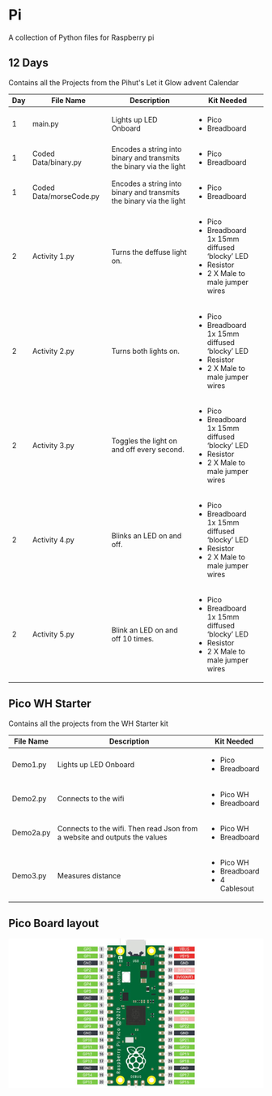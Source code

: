 # Pi
A collection of Python files for Raspberry pi


## 12 Days
Contains all the Projects from the Pihut's Let it Glow advent Calendar 

| Day | File Name | Description | Kit Needed |
|--|--|--|--|
|1 |main.py | Lights up LED Onboard | <ul><li>Pico</li> <li>Breadboard</li><ul> |
|1 |Coded Data/binary.py | Encodes a string into binary and transmits the binary via the light | <ul><li>Pico</li> <li>Breadboard</li><ul> |
| 1| Coded Data/morseCode.py | Encodes a string into binary and transmits the binary via the light | <ul><li>Pico</li> <li>Breadboard</li><ul> |
| 2| Activity 1.py | Turns the deffuse light on. | <ul><li>Pico</li> <li>Breadboard</li>1x 15mm diffused ‘blocky’ LED</li><li>Resistor</li><li>2 X Male to male jumper wires</li></ul> |
| 2| Activity 2.py | Turns both lights on. | <ul><li>Pico</li> <li>Breadboard</li>1x 15mm diffused ‘blocky’ LED</li><li>Resistor</li><li>2 X Male to male jumper wires</li></ul> |
| 2| Activity 3.py | Toggles the light on and off every second. | <ul><li>Pico</li> <li>Breadboard</li>1x 15mm diffused ‘blocky’ LED</li><li>Resistor</li><li>2 X Male to male jumper wires</li></ul> |
| 2| Activity 4.py | Blinks an LED on and off. | <ul><li>Pico</li> <li>Breadboard</li>1x 15mm diffused ‘blocky’ LED</li><li>Resistor</li><li>2 X Male to male jumper wires</li></ul> |
| 2| Activity 5.py | Blink an LED on and off 10 times. | <ul><li>Pico</li> <li>Breadboard</li>1x 15mm diffused ‘blocky’ LED</li><li>Resistor</li><li>2 X Male to male jumper wires</li></ul> |

## Pico WH Starter
Contains all the projects from the WH Starter kit

| File Name | Description | Kit Needed |
|-|-| -|
| Demo1.py | Lights up LED Onboard | <ul><li>Pico</li> <li>Breadboard</li><ul> |
| Demo2.py | Connects to the wifi | <ul><li>Pico WH</li> <li>Breadboard</li><ul> |
| Demo2a.py | Connects to the wifi. Then read Json from a website and outputs the values | <ul><li>Pico WH</li> <li>Breadboard</li><ul> |
| Demo3.py | Measures distance | <ul><li>Pico WH</li> <li>Breadboard</li><li>4 Cablesout</li><ul> |

## Pico Board layout
![Board layout](/misc/simplified_pico_pinout.jpg.webp)